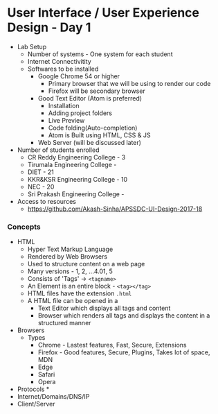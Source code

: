 # User Interface / User Experience Design - Day 1

* Lab Setup
  * Number of systems - One system for each student
  * Internet Connectivitity
  * Softwares to be installed
    * Google Chrome 54 or higher
      * Primary browser that we will be using to render our code
      * Firefox will be secondary browser
    * Good Text Editor (Atom is preferred)
      * Installation
      * Adding project folders
      * Live Preview
      * Code folding(Auto-completion)
      * Atom is Built using HTML, CSS & JS
    * Web Server (will be discussed later)
* Number of students enrolled
  * CR Reddy Engineering College - 3
  * Tirumala Engineering College -
  * DIET - 21
  * KKR&KSR Engineering College - 10
  * NEC - 20
  * Sri Prakash Engineering College -
* Access to resources
  * https://github.com/Akash-Sinha/APSSDC-UI-Design-2017-18

### Concepts

* HTML
  * Hyper Text Markup Language
  * Rendered by Web Browsers
  * Used to structure content on a web page
  * Many versions - 1, 2, ...4.01, 5
  * Consists of 'Tags' -> `<tagname>`
  * An Element is an entire block - `<tag></tag>`
  * HTML files have the extension `.html`
  * A HTML file can be opened in a
    * Text Editor which displays all tags and content
    * Browser which renders all tags and displays the content in a structured manner
* Browsers
  * Types
    * Chrome - Lastest features, Fast, Secure, Extensions
    * Firefox - Good features, Secure, Plugins, Takes lot of space, MDN
    * Edge
    * Safari
    * Opera
* Protocols
  * 
* Internet/Domains/DNS/IP
* Client/Server
